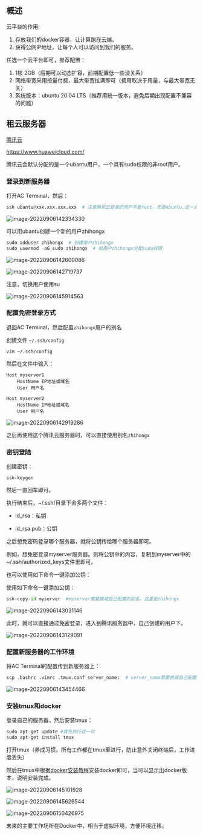 ## 概述

云平台的作用:

1. 存放我们的docker容器，让计算跑在云端。
2. 获得公网IP地址，让每个人可以访问到我们的服务。

任选一个云平台即可，推荐配置：

1. 1核 2GB（后期可以动态扩容，前期配置低一些没关系）
2. 网络带宽采用按量付费，最大带宽拉满即可（费用取决于用量，与最大带宽无关）
3. 系统版本：ubuntu 20.04 LTS（推荐用统一版本，避免后期出现配置不兼容的问题）

## 租云服务器

[腾讯云](https://console.cloud.tencent.com/)

https://www.huaweicloud.com/

腾讯云会默认分配的是一个ubantu用户，一个具有sudo权限的非root用户。

### 登录到新服务器

打开AC Terminal，然后：

```python
ssh ubantu@xxx.xxx.xxx.xxx  # 注意腾讯云登录的用户不是root，而是ubuntu,这一点不同于阿里云和华为云
```

![image-20220906142334330](assets/image-20220906142334330.png)

可以用ubantu创建一个新的用户zhihongx

```python
sudo adduser zhihongx  # 创建用户zhihongx
sudo usermod -aG sudo zhihongx  # 给用户zhihongx分配sudo权限
```

![image-20220906142600086](assets/image-20220906142600086.png)

![image-20220906142719737](assets/image-20220906142719737.png)

注意，切换用户使用su

![image-20220906145914563](assets/image-20220906145914563.png)

### 配置免密登录方式

退回AC Terminal，然后配置`zhihongx`用户的别名

创建文件 `~/.ssh/config`

```
vim ~/.ssh/config
```

然后在文件中输入：

```
Host myserver1
    HostName IP地址或域名
    User 用户名

Host myserver2
    HostName IP地址或域名
    User 用户名
```

![image-20220906142919286](assets/image-20220906142919286.png)

之后再使用这个腾讯云服务器时，可以直接使用别名`zhihongx`

### 密钥登陆

创建密钥：

```
ssh-keygen
```


然后一直回车即可。

执行结束后，~/.ssh/目录下会多两个文件：

- id_rsa：私钥

- id_rsa.pub：公钥

之后想免密码登录哪个服务器，就将公钥传给哪个服务器即可。

例如，想免密登录myserver服务器。则将公钥中的内容，复制到myserver中的~/.ssh/authorized_keys文件里即可。

也可以使用如下命令一键添加公钥：

使用如下命令一键添加公钥：

```python
ssh-copy-id myserver  #myserver需要换成自己配置的别名，这里是zhihongx
```

![image-20220906143031146](assets/image-20220906143031146.png)

此时，就可以直接通过免密登录，进入到腾讯服务器中，自己创建的用户下。

![image-20220906143129091](assets/image-20220906143129091.png)

### 配置新服务器的工作环境

将AC Terminal的配置传到新服务器上：

```python
scp .bashrc .vimrc .tmux.conf server_name:  # server_name需要换成自己配置的别名 zhihongx
```

![image-20220906143454466](assets/image-20220906143454466.png)

### 安装tmux和docker

登录自己的服务器，然后安装tmux：

```python
sudo apt-get update #首先执行这一句
sudo apt-get install tmux
```

打开tmux（养成习惯，所有工作都在tmux里进行，防止意外关闭终端后，工作进度丢失）

然后在tmux中根据[docker安装教程](https://docs.docker.com/engine/install/ubuntu/)安装docker即可，当可以显示出docker版本，说明安装完成。

![image-20220906145101928](assets/image-20220906145101928.png)

![image-20220906145626544](assets/image-20220906145626544.png)

![image-20220906150426975](assets/image-20220906150426975.png)

未来的主要工作场所在Docker中，相当于虚拟环境，方便环境迁移。

